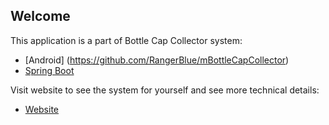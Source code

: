 ## Welcome
This application is a part of Bottle Cap Collector system:<br />
* [Android] (https://github.com/RangerBlue/mBottleCapCollector)
* [Spring Boot](https://github.com/RangerBlue/BottleCapCollector/)

Visit website to see the system for yourself and see more technical details:<br />
* [Website](https://rangerblue.github.io/bottle-cap-collector-front/)
